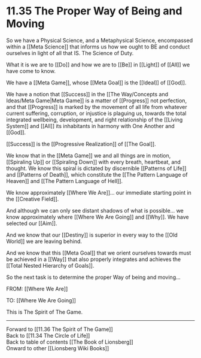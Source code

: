 # 11.35 The Proper Way of Being and Moving

So we have a Physical Science, and a Metaphysical Science, encompassed within a [[Meta Science]] that informs us how we ought to BE and conduct ourselves in light of all that IS. The Science of Duty. 

What it is we are to [[Do]] and how we are to [[Be]] in [[Light]] of [[All]] we have come to know.

We have a [[Meta Game]], whose [[Meta Goal]] is the [[Ideal]] of [[God]]. 

We have a notion that [[Success]] in the [[The Way/Concepts and Ideas/Meta Game|Meta Game]] is a matter of [[Progress]] not perfection, and that [[Progress]] is marked by the movement of all life from whatever current suffering, corruption, or injustice is plaguing us, towards the total integrated wellbeing, development, and right relationship of the [[Living System]] and [[All]] its inhabitants in harmony with One Another and [[God]]. 

[[Success]] is the [[Progressive Realization]] of [[The Goal]]. 

We know that in the [[Meta Game]] we and all things are in motion, [[Spiraling Up]] or [[Spiraling Down]] with every breath, heartbeat, and thought. We know this spiral is dictated by discernible [[Patterns of Life]] and [[Patterns of Death]], which constitute the [[The Pattern Language of Heaven]] and [[The Pattern Language of Hell]]. 

We know approximately [[Where We Are]]... our immediate starting point in the [[Creative Field]].

And although we can only see distant shadows of what is possible… we know approximately where [[Where We Are Going]] and [[Why]]. We have selected our [[Aim]].  

And we know that our [[Destiny]] is superior in every way to the [[Old World]] we are leaving behind.

And we know that this [[Meta Goal]] that we orient ourselves towards must be achieved in a [[Way]] that also properly integrates and achieves the [[Total Nested Hierarchy of Goals]]. 

So the next task is to determine the proper Way of being and moving... 

FROM: [[Where We Are]]

TO: [[Where We Are Going]]

This is The Spirit of The Game. 

___

Forward to [[11.36 The Spirit of The Game]]  
Back to [[11.34 The Circle of Life]]  
Back to table of contents [[The Book of Lionsberg]]  
Onward to other [[Lionsberg Wiki Books]]  

